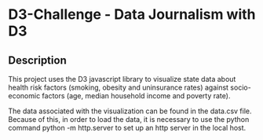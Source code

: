 # D3-Challenge - Data Journalism with D3

## Description
This project uses the D3 javascript library to visualize state data about health risk factors (smoking, obesity and uninsurance rates) against socio-economic factors (age, median household income and poverty rate).

The data associated with the visualization can be found in the data.csv file. Because of this, in order to load the data, it is necessary to use the python command python -m http.server to set up an http server in the local host. 